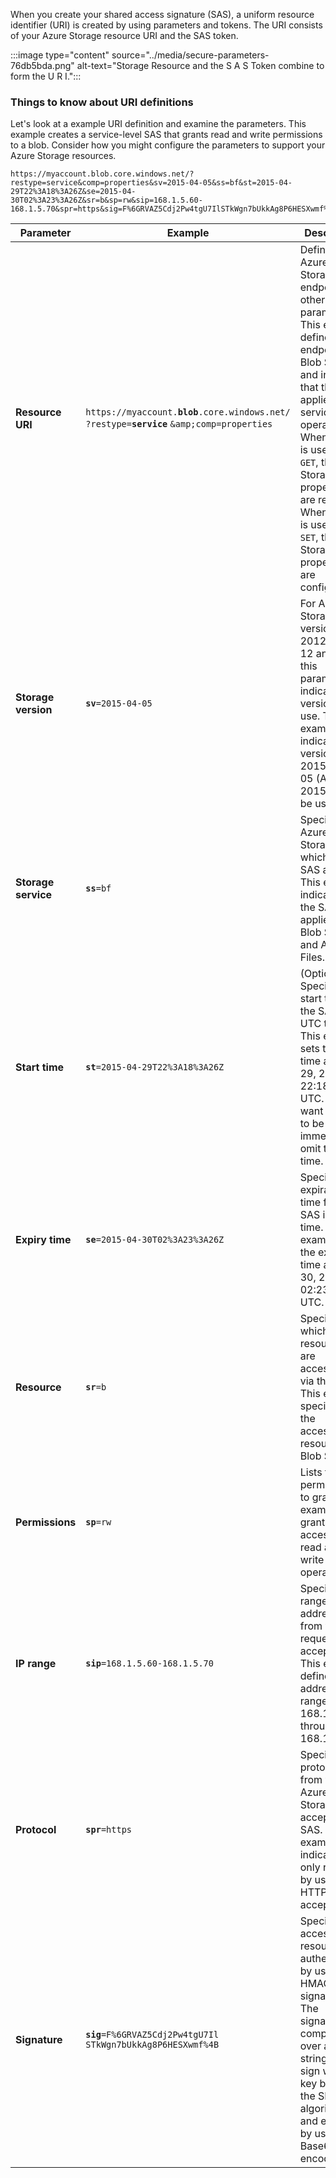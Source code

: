 When you create your shared access signature (SAS), a uniform resource identifier (URI) is created by using parameters and tokens. The URI consists of your Azure Storage resource URI and the SAS token.

:::image type="content" source="../media/secure-parameters-76db5bda.png" alt-text="Storage Resource and the S A S Token combine to form the U R I.":::

### Things to know about URI definitions

Let's look at a example URI definition and examine the parameters. This example creates a service-level SAS that grants read and write permissions to a blob. Consider how you might configure the parameters to support your Azure Storage resources.

```URI
https://myaccount.blob.core.windows.net/?restype=service&comp=properties&sv=2015-04-05&ss=bf&st=2015-04-29T22%3A18%3A26Z&se=2015-04-30T02%3A23%3A26Z&sr=b&sp=rw&sip=168.1.5.60-168.1.5.70&spr=https&sig=F%6GRVAZ5Cdj2Pw4tgU7IlSTkWgn7bUkkAg8P6HESXwmf%4B
```

| Parameter | Example | Description |
| --- | --- | --- |
| **Resource URI** | `https://myaccount.`**`blob`**`.core.windows.net/` `?restype=`**`service`** `&amp;comp=properties` | Defines the Azure Storage endpoint and other parameters. This example defines an endpoint for Blob Storage and indicates that the SAS applies to service-level operations. When the URI is used with `GET`, the Storage properties are retrieved. When the URI is used with `SET`, the Storage properties are configured. |
| **Storage version** | **`sv`**`=2015-04-05` | For Azure Storage version 2012-02-12 and later, this parameter indicates the version to use. This example indicates that version 2015-04-05 (April 5, 2015) should be used. |
| **Storage service** | **`ss`**`=bf` | Specifies the Azure Storage to which the SAS applies. This example indicates that the SAS applies to Blob Storage and Azure Files. |
| **Start time** | **`st`**`=2015-04-29T22%3A18%3A26Z` | (Optional) Specifies the start time for the SAS in UTC time. This example sets the start time as April 29, 2015 22:18:26 UTC. If you want the SAS to be valid immediately, omit the start time. |
| **Expiry time** | **`se`**`=2015-04-30T02%3A23%3A26Z` | Specifies the expiration time for the SAS in UTC time. This example sets the expiry time as April 30, 2015 02:23:26 UTC. |
| **Resource** | **`sr`**`=b` | Specifies which resources are accessible via the SAS. This example specifies that the accessible resource is in Blob Storage. |
| **Permissions** | **`sp`**`=rw` | Lists the permissions to grant. This example grants access to read and write operations. |
| **IP range** | **`sip`**`=168.1.5.60-168.1.5.70` | Specifies a range of IP addresses from which a request is accepted. This example defines the IP address range 168.1.5.60 through 168.1.5.70.|
| **Protocol** | **`spr`**`=https` | Specifies the protocols from which Azure Storage accepts the SAS. This example indicates that only requests by using HTTPS are accepted. |
| **Signature** | **`sig`**`=F%6GRVAZ5Cdj2Pw4tgU7Il` `STkWgn7bUkkAg8P6HESXwmf%4B` | Specifies that access to the resource is authenticated by using an HMAC signature. The signature is computed over a string-to-sign with a key by using the SHA256 algorithm, and encoded by using Base64 encoding. |